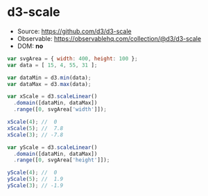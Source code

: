 # d3-scale

- Source: https://github.com/d3/d3-scale
- Observable: https://observablehq.com/collection/@d3/d3-scale
- DOM: **no**

```js
var svgArea = { width: 400, height: 100 };
var data = [ 15, 4, 55, 31 ];

var dataMin = d3.min(data);
var dataMax = d3.max(data);

var xScale = d3.scaleLinear()
  .domain([dataMin, dataMax])
  .range([0, svgArea['width']]);

xScale(4); //  0
xScale(5); //  7.8
xScale(3); // -7.8

var yScale = d3.scaleLinear()
  .domain([dataMin, dataMax])
  .range([0, svgArea['height']]);

yScale(4); //  0
yScale(5); //  1.9
yScale(3); // -1.9
```
